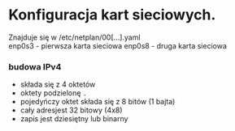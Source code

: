 # Konfiguracja kart sieciowych.
Znajduje się w /etc/netplan/00[...].yaml  
enp0s3 - pierwsza karta sieciowa
enp0s8 - druga karta sieciowa
### budowa IPv4
- składa się z 4 oktetów
- oktety podzielonę `.`
- pojedyńczy oktet składa się z 8 bitów (1 bajta)
- cały adresjest 32 bitowy (4x8)
- zapis jest dziesiętny lub binarny
